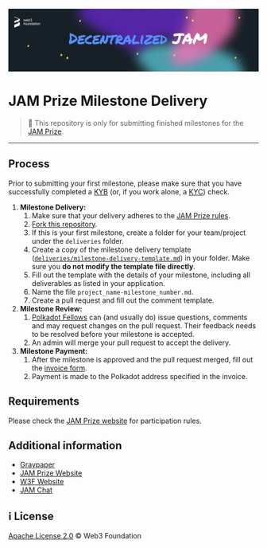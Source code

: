 
<p align="center">
  <img src="static/jam-banner.png" style="width:1300px" />
</p>


# JAM Prize Milestone Delivery <!-- omit in toc -->

> **:loudspeaker:** This repository is only for submitting finished milestones for the [JAM Prize](https://jam.web3.foundation/).

---

## Process

Prior to submitting your first milestone, please make sure that you have successfully completed a [KYB](https://in.sumsub.com/idensic/l/#/uni_LhZH9SdrmtuvGnnz) (or, if you work alone, a [KYC](https://in.sumsub.com/idensic/l/#/uni_ZUSbgdezo6hdrZVn)) check.

1. **Milestone Delivery:**
   1. Make sure that your delivery adheres to the [JAM Prize rules](https://jam.web3.foundation/rules).
   2. [Fork this repository](https://github.com/w3f/jam-milestone-delivery/fork).
   3. If this is your first milestone, create a folder for your team/project under the `deliveries` folder.
   4. Create a copy of the milestone delivery template ([`deliveries/milestone-delivery-template.md`](deliveries/milestone-delivery-template.md)) in your folder. Make sure you **do not modify the template file directly**. 
   5. Fill out the template with the details of your milestone, including all deliverables as listed in your application.
   6. Name the file `project_name-milestone_number.md`.
   7. Create a pull request and fill out the comment template.
2. **Milestone Review:**
   1. [Polkadot Fellows](https://polkadot-fellows.github.io/dashboard/) can (and usually do) issue questions, comments and may request changes on the pull request. Their feedback needs to be resolved before your milestone is accepted.
   2. An admin will merge your pull request to accept the delivery.
3. **Milestone Payment:**
   1. After the milestone is approved and the pull request merged, fill out the [invoice form](TODO).
   2. Payment is made to the Polkadot address specified in the invoice.


## Requirements

Please check the [JAM Prize website](https://jam.web3.foundation/) for participation rules. 

## Additional information

- [Graypaper](https://graypaper.com/)
- [JAM Prize Website](https://jam.web3.foundation/)
- [W3F Website](https://web3.foundation/)
- [JAM Chat](https://matrix.to/#/#jam:polkadot.io)

## :information_source: License <!-- omit in toc -->

[Apache License 2.0](LICENSE) © Web3 Foundation
